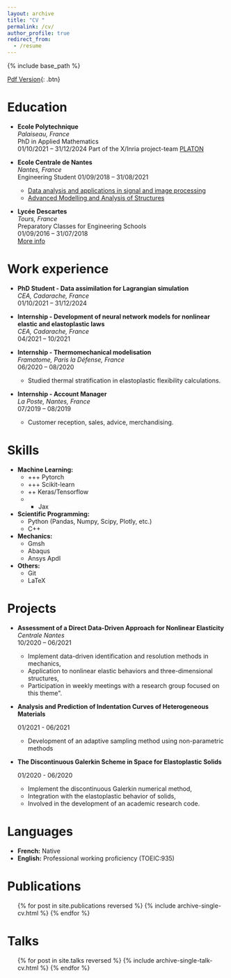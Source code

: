```yaml
---
layout: archive
title: "CV "
permalink: /cv/
author_profile: true
redirect_from:
  - /resume
---
```


{% include base_path %}

[Pdf Version](/files/resume_duvillard.pdf){: .btn}

Education
======

- **Ecole Polytechnique**  
_Palaiseau, France_  
PhD in Applied Mathematics  
01/10/2021 – 31/12/2024 
Part of the X/Inria project-team [PLATON](https://team.inria.fr/platon/)

- **Ecole Centrale de Nantes**  
 _Nantes, France_  
Engineering Student
01/09/2018 – 31/08/2021
  - [Data analysis and applications in signal and image processing](https://www.ec-nantes.fr/engineering-programme-diplome-dingenieur/course-specialisations-yrs-23/data-analysis-and-applications-in-signal-and-image-processing)
  - [Advanced Modelling and Analysis of Structures](https://www.ec-nantes.fr/engineering-programme-diplome-dingenieur/course-specialisations-yrs-23/advanced-modelling-and-analysis-of-structures?l=1)

- **Lycée Descartes**  
_Tours, France_  
Preparatory Classes for Engineering Schools  
01/09/2016 – 31/07/2018  
[More info](https://www.lyc-descartes.fr)

Work experience
======

- **PhD Student - Data assimilation for Lagrangian simulation**  
_CEA, Cadarache, France_  
01/10/2021 – 31/12/2024 

- **Internship - Development of neural network models for nonlinear elastic and elastoplastic laws**  
_CEA, Cadarache, France_  
04/2021 – 10/2021  

- **Internship - Thermomechanical modelisation**  
_Framatome, Paris la Défense, France_  
06/2020 – 08/2020  
  - Studied thermal stratification in elastoplastic flexibility calculations.

- **Internship - Account Manager**  
_La Poste, Nantes, France_  
07/2019 – 08/2019  
  - Customer reception, sales, advice, merchandising.

Skills
======

- **Machine Learning:** 
  - +++ Pytorch
  - +++ Scikit-learn
  - ++ Keras/Tensorflow
  - + Jax
- **Scientific Programming:**
  -  Python (Pandas, Numpy, Scipy, Plotly, etc.)
  -  C++
- **Mechanics:**
  - Gmsh
  - Abaqus
  - Ansys Apdl
- **Others:**
  - Git
  - LaTeX
  
Projects
======

- **Assessment of a Direct Data-Driven Approach for Nonlinear Elasticity**  
_Centrale Nantes_  
  10/2020 – 06/2021  
  - Implement data-driven identification and resolution methods in mechanics,
  - Application to nonlinear elastic behaviors and three-dimensional structures,
  - Participation in weekly meetings with a research group focused on this theme".

- **Analysis and Prediction of Indentation Curves of Heterogeneous Materials**

  01/2021 - 06/2021
  - Development of an adaptive sampling method using non-parametric methods

- **The Discontinuous Galerkin Scheme in Space for Elastoplastic Solids**

  01/2020 - 06/2020
  - Implement the discontinuous Galerkin numerical method,
  - Integration with the elastoplastic behavior of solids,
  - Involved in the development of an academic research code.

Languages
======
- **French:** Native
- **English:** Professional working proficiency (TOEIC:935)

Publications
======
  <ul>{% for post in site.publications reversed %}
    {% include archive-single-cv.html %}
  {% endfor %}</ul>
  
Talks
======
  <ul>{% for post in site.talks reversed %}
    {% include archive-single-talk-cv.html  %}
  {% endfor %}</ul>
    

